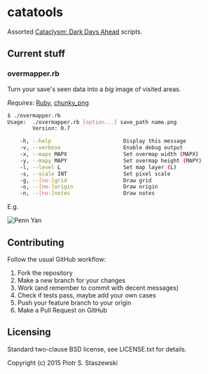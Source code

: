 # catatools

Assorted [Cataclysm: Dark Days Ahead](http://en.cataclysmdda.com/) scripts.

## Current stuff

### overmapper.rb

Turn your save's seen data into a *big* image of visited areas.

*Requires*: [Ruby](https://www.ruby-lang.org/en/), [chunky_png](https://rubygems.org/gems/chunky_png)

```bash
$ ./overmapper.rb
Usage:  ./overmapper.rb [option...] save_path name.png
        Version: 0.7

    -h, --help                       Display this message
    -v, --verbose                    Enable debug output
    -x, --mapx MAPX                  Set overmap width (MAPX)
    -y, --mapy MAPY                  Set overmap height (MAPY)
    -l, --level L                    Set map layer (L)
    -s, --scale INT                  Set pixel scale
    -g, --[no-]grid                  Draw grid
    -o, --[no-]origin                Draw origin
    -n, --[no-]notes                 Draw notes
```

E.g.

![Penn Yan](http://i.imgur.com/1KTtSeN.png)

## Contributing

Follow the usual GitHub workflow:

 1. Fork the repository
 2. Make a new branch for your changes
 3. Work (and remember to commit with decent messages)
 4. Check if tests pass, maybe add your own cases
 5. Push your feature branch to your origin
 6. Make a Pull Request on GitHub

## Licensing

Standard two-clause BSD license, see LICENSE.txt for details.

Copyright (c) 2015 Piotr S. Staszewski

